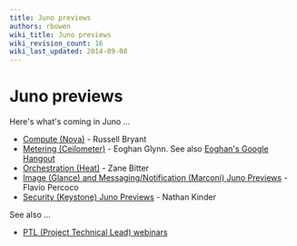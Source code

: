 ```yaml
---
title: Juno previews
authors: rbowen
wiki_title: Juno previews
wiki_revision_count: 16
wiki_last_updated: 2014-09-08
---
```


# Juno previews

Here's what's coming in Juno ...

*   [Compute (Nova)](http://blog.russellbryant.net/2014/07/07/juno-preview-for-openstack-compute-nova/) - Russell Bryant
*   [Metering (Ceilometer)](http://community.redhat.com/blog/2014/07/upstream-podcast-episode-10-rich-bowen-with-eoghan-glynn-on-openstack-juno/) - Eoghan Glynn. See also [Eoghan's Google Hangout](https://plus.google.com/events/c6e8vjjn8klrf78ruhkr95j4tas)
*   [Orchestration (Heat)](https://www.youtube.com/watch?v=DwuZHMkFzFs&list=UUQ74G2gKXdpwZkXEsclzcrA#t=1343) - Zane Bitter
*   [Image (Glance) and Messaging/Notification (Marconi) Juno Previews](http://blog.flaper87.com/post/juno-preview-glance-marconi/) - Flavio Percoco
*   [Security (Keystone) Juno Previews](http://redhatstackblog.redhat.com/2014/08/05/juno-updates-security/) - Nathan Kinder

See also ...

*   [PTL (Project Technical Lead) webinars](https://www.youtube.com/playlist?list=PLKqaoAnDyfgqpX5f3PCuOgsDm-_UJu2aU)
